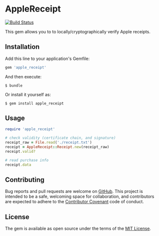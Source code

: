 # AppleReceipt

[![Build Status](https://travis-ci.org/koenrh/apple_receipt.svg?branch=master)](https://travis-ci.org/koenrh/apple_receipt)

This gem allows you to to locally/cryptographically verify Apple receipts.

## Installation

Add this line to your application's Gemfile:

```ruby
gem 'apple_receipt'
```

And then execute:

    $ bundle

Or install it yourself as:

    $ gem install apple_receipt

## Usage

```ruby
require 'apple_receipt'

# check validity (certificate chain, and signature)
receipt_raw = File.read('./receipt.txt')
receipt = AppleReceipt::Receipt.new(receipt_raw)
receipt.valid?

# read purchase info
receipt.data
```

## Contributing

Bug reports and pull requests are welcome on [GitHub](https://github.com/koenrh/apple_receipt). This project is intended to be a safe, welcoming space for collaboration, and contributors are expected to adhere to the [Contributor Covenant](https://www.contributor-covenant.org) code of conduct.

## License

The gem is available as open source under the terms of the [MIT License](https://opensource.org/licenses/MIT).
